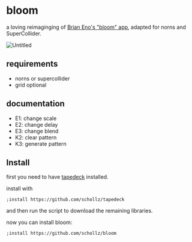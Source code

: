 # bloom

a loving reimaginging of [Brian Eno's "bloom" app](https://generativemusic.com/bloom.html), adapted for norns and SuperCollider.

![Untitled](https://github.com/schollz/bloom/assets/6550035/a4e5e034-d2e8-4c8f-818e-63a1bcd03a80)


## requirements

- norns or supercollider
- grid optional

## documentation

- E1: change scale
- E2: change delay
- E3: change blend
- K2: clear pattern
- K3: generate pattern 


## Install

first you need to have [tapedeck](https://github.com/schollz/tapedeck) installed.

install with

```
;install https://github.com/schollz/tapedeck
```

and then run the script to download the remaining libraries.

now you can install bloom:

```
;install https://github.com/schollz/bloom
```
